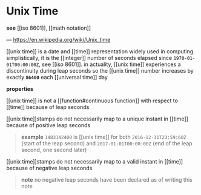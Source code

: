 # Unix Time

**see** [[iso 8601]], [[math notation]]

&mdash; <https://en.wikipedia.org/wiki/Unix_time>

[[unix time]] is a date and [[time]] representation widely used in computing. simplistically, it is the [[integer]] number of seconds elapsed since `1970-01-01T00:00:00Z`, see [[iso 8601]]. in actuality, [[unix time]] experiences a discontinuity during leap seconds so the [[unix time]] number increases by exactly **`86400`** each [[universal time]] day

**properties**

[[unix time]] is not a [[function#continuous function]] with respect to [[time]] because of leap seconds

[[unix time]]stamps do not necessarily map to a unique instant in [[time]] because of positive leap seconds

> **example** `1483142400` is [[unix time]] for both `2016-12-31T23:59:60Z` (start of the leap second) and `2017-01-01T00:00:00Z` (end of the leap second, one second later)

[[unix time]]stamps do not necessarily map to a valid instant in [[time]] because of negative leap seconds

> **note** no negative leap seconds have been declared as of writing this note
